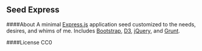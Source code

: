 ## Seed Express
####About
A minimal [Express.js](http://expressjs.com) application seed customized to the needs, desires, and whims of me. Includes [Bootstrap](http://getboostrap.com), [D3](http://d3js.org), [jQuery](http://jquery.com), and [Grunt](http://gruntjs.com).

####License
CC0
